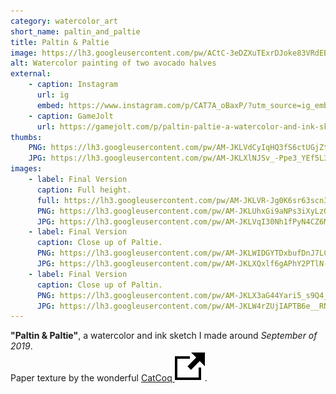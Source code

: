 ```yaml
---
category: watercolor_art
short_name: paltin_and_paltie
title: Paltin & Paltie
image: https://lh3.googleusercontent.com/pw/ACtC-3eDZXuTExrDJoke83VRdEBrC-Ppj069aBCGY5o8V5Q-FO6UT0dpzqMuGqVm6qaj3B9QjAr40RqySN1jzdI9DjS3KHG_nfibpA73OCn74Eim__GRTkWHWi1I6uSeFaNdK33D5VtsxLoqJ-9zHuxSGVWx=w1200-h630-no?authuser=0
alt: Watercolor painting of two avocado halves
external:
    - caption: Instagram
      url: ig
      embed: https://www.instagram.com/p/CAT7A_oBaxP/?utm_source=ig_embed&amp;utm_campaign=loading
    - caption: GameJolt
      url: https://gamejolt.com/p/paltin-paltie-a-watercolor-and-ink-sketch-i-made-around-s-adrh7mzz
thumbs:
    PNG: https://lh3.googleusercontent.com/pw/AM-JKLVdCyIqHQ3fS6ctUGjZt0ojis1hICK6EYmdZu4OFZM0NEytRkcPGJOcQDE1cqqkA9-sAadIFeMnum6hqk4bYzY5y82AVwFDQp5LDmpEyiQa1GiB5EThySflTisOZ0KIKLz1aq3qYBZ8_6axpsQF5wYz
    JPG: https://lh3.googleusercontent.com/pw/AM-JKLXlNJSv_-Ppe3_YEf5L3Q11GLNru8Sc1JTVJnL9EeBHJH-YeXWbeN78DiOtJDxBcG-DBdUzLE0WQDE1kIdE1K0IrccvMTDmHOVogxfbgmY4wSReHQsRwm0JimME2QEq9BBTmRfvFoOwcWHzOQ-c76l9
images:
    - label: Final Version
      caption: Full height.
      full: https://lh3.googleusercontent.com/pw/AM-JKLVR-Jg0K6sr63scn3lgL00RZ-JHE6EG_nmMVgCHEm5596jJkmDrP9N9x5MeVodFbYVD5uydMvWpUPvVzTtFQmRoBooyeHgBVLGD9ZJoV-157vTQlUPajJJPxlqp2FadWosvOdqYNo7vyZqS_9USZmks=w2400
      PNG: https://lh3.googleusercontent.com/pw/AM-JKLUhxGi9aNPs3iXyLzQzdV-4UCDgcvcjgYryKsXyDA8bsL8uAVjaZiEx-80S35kDpVwiu7mXYXg3WbZXuX3piWrNrNJefZkXVvUVUuFN2yZLK2i0yMtVcb4VETSwrVLe2XGLCi6HWdJyiLoqNojvdA4J
      JPG: https://lh3.googleusercontent.com/pw/AM-JKLVqI30Nh1fPyN4CZ6MIqd2sqcOsNIhcTux1AR6WOw743MzadlYAPKXiTRrHhSOh24TZRCgLzVevF6MPFY_L7JdAJNLpRnTblh9H8pTmIzDB8mH4LS2aYFlyWLxmOKvebYpZbgB_u5TQTkIQWopumRqy
    - label: Final Version
      caption: Close up of Paltie.
      PNG: https://lh3.googleusercontent.com/pw/AM-JKLWIDGYTDxbufDnJ7LCQ9M5VcWmEx40Dlsb_Qm5H0v-KoQdRAGj5swZ9LHcCCyyqs5gsBbrYzU_V25V9EYXa9jGGkUDDVWsRVq9Zu6-6F09piRFpw_gnkLo2eO3szNZ2u4Pe6SadE5m7E8eVmpjrxSgs
      JPG: https://lh3.googleusercontent.com/pw/AM-JKLXQxlf6gAPhY2PTlN-bLpjAH6uLE0_OsuZ6z7eJCEAIwTLYz_jajvRfd75v91JvO796E7oMw_D1c-KYLbB1LB1eJgIXNJkzMuwP6RZZXskhTs4rL67udD83EVEobwyiFCQShg_am8Hl7KU6ZFhUbGIh
    - label: Final Version
      caption: Close up of Paltin.
      PNG: https://lh3.googleusercontent.com/pw/AM-JKLX3aG44Yari5_s9Q4_VQu3s29TUVuEHX4GpqBTJtfx-Feuwh-i2O8TNYT1HrudvrZ1jc3nvQvywEkCcoVrAXH_1e5IcGbb0V4TqM66no1eo2d6bAgFC0-cAcnCPKSF87j5OcMxHyQknDibvW4HnXgko
      JPG: https://lh3.googleusercontent.com/pw/AM-JKLW4rZUjIAPTB6e__RNgKv49WzB8P3REQ5ZFYMOjJXgySuljFjBpjXaqUYgViCXMjZWJV6R_jXQedlQP6CuOBtTZOGbQz12kV7NLLqKMX8KF3t3BXQi4d6ssr1mQAo4LJPL9Ur1gZUUxegPPJA0sn5fp
---
```


**"Paltin & Paltie"**, a watercolor and ink sketch I made around *September of 2019*.  
Paper texture by the wonderful [CatCoq <img src="/assets/images/icons/external.svg" alt="External Link" class="external-icon">](https://www.instagram.com/catcoq/).
